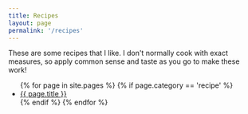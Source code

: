 ```yaml
---
title: Recipes
layout: page
permalink: '/recipes'
---
```


These are some recipes that I like. I don't normally cook with exact measures,
so apply common sense and taste as you go to make these work!


<ul>
  {% for page in site.pages %}
  {% if page.category == 'recipe' %}
    <li><a href="{{ page.url }}">{{ page.title }}</a></li>
  {% endif %}
  {% endfor %}
</ul>
